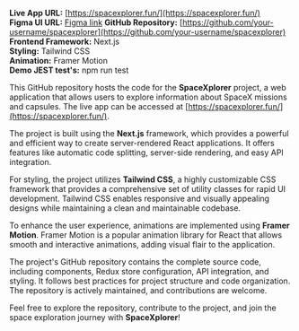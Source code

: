 **Live App URL:** [https://spacexplorer.fun/](https://spacexplorer.fun/) <br/>
**Figma UI URL:** [Figma link](https://www.figma.com/file/PHGqmffuY8Ze4tJfhb6b6U/Untitled?type=design&node-id=0%3A1&mode=design&t=hl2zIYaljTMMluFi-1)
**GitHub Repository:** [https://github.com/your-username/spacexplorer](https://github.com/your-username/spacexplorer) <br/>
**Frontend Framework:** Next.js <br/>
**Styling:** Tailwind CSS <br/>
**Animation:** Framer Motion <br/>
**Demo JEST test's:** npm run test <br/>


This GitHub repository hosts the code for the **SpaceXplorer** project, a web application that allows users to explore information about SpaceX missions and capsules. The live app can be accessed at [https://spacexplorer.fun/](https://spacexplorer.fun/).

The project is built using the **Next.js** framework, which provides a powerful and efficient way to create server-rendered React applications. It offers features like automatic code splitting, server-side rendering, and easy API integration.

For styling, the project utilizes **Tailwind CSS**, a highly customizable CSS framework that provides a comprehensive set of utility classes for rapid UI development. Tailwind CSS enables responsive and visually appealing designs while maintaining a clean and maintainable codebase.

To enhance the user experience, animations are implemented using **Framer Motion**. Framer Motion is a popular animation library for React that allows smooth and interactive animations, adding visual flair to the application.

The project's GitHub repository contains the complete source code, including components, Redux store configuration, API integration, and styling. It follows best practices for project structure and code organization. The repository is actively maintained, and contributions are welcome.



Feel free to explore the repository, contribute to the project, and join the space exploration journey with **SpaceXplorer**!
